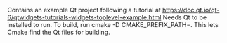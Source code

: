 Contains an example Qt project following a tutorial at https://doc.qt.io/qt-6/qtwidgets-tutorials-widgets-toplevel-example.html
Needs Qt to be installed to run.
To build, run cmake -D CMAKE_PREFIX_PATH=<Qt directory>. This lets Cmake find the Qt files for building.
